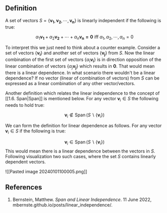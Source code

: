 
## Definition 

A set of vectors $S=\{ \mathbf{v_{1}}, \mathbf{v_{2}},\cdots, \mathbf{v_{n}}\}$  is linearly independent if the following is true:

$$
\alpha_{1}\mathbf{v_{1}}+\alpha_{2}\mathbf{v_{2}}+\cdots+\alpha_{n}\mathbf{v_{n}=0 }~\text{iff}~ \alpha_{1}, \alpha_{2}, \cdots,\alpha_{n}=0
$$

To interpret this we just need to think about a counter example. Consider a set of vectors $\{\mathbf{v_{i}}\}$ and another set of vectors $\{\mathbf{v_{j}}\}$ from $S$. Now the linear combination of the first set of vectors $\{ \alpha_{i} \mathbf{v_{i}} \}$ is in direction opposition of the linear combination of vectors $\{ \alpha_{j} \mathbf{v_{j}}\}$ which results in $\mathbf{0}$. That would mean there is a linear dependence. In what scenario there wouldn't be a linear dependence? 
If no vector (linear of combination of vectors) from $S$ can be expressed as a linear combination of any other vector/vectors.

Another definition which relates the linear independence to the concept of [[1.6. Span|Span]] is mentioned below. For any vector $\mathbf{v}_{i}\in S$ the following needs to hold true: 

$$
\mathbf{v}_i \notin \operatorname{Span}\left(S \backslash\left\{\mathbf{v}_i\right\}\right)
$$

We can form the definition for linear dependence as follows. For any vector $\mathbf{v}_{i}\in S$ if the following is true:

$$
\mathbf{v}_i \in \operatorname{Span}\left(S \backslash\left\{\mathbf{v}_i\right\}\right)
$$
This would mean there is a linear dependence between the vectors in $S$.
Following visualization two such cases, where the set $S$ contains linearly dependent vectors.

![[Pasted image 20240101100005.png]]

## References

1.  Bernstein, Matthew. _Span and Linear Independence_. 11 June 2022, mbernste.github.io/posts/linear_independence/.









